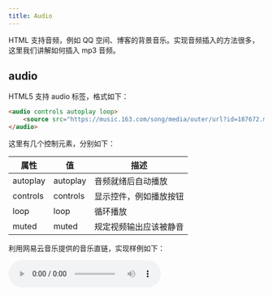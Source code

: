 ```yaml
---
title: Audio
---
```


HTML 支持音频，例如 QQ 空间、博客的背景音乐。实现音频插入的方法很多，这里我们讲解如何插入 mp3 音频。

## audio

HTML5 支持 audio 标签，格式如下：

```html
<audio controls autoplay loop> 
    <source src="https://music.163.com/song/media/outer/url?id=187672.mp3"> 
</audio>
```

这里有几个控制元素，分别如下：

| 属性     | 值       | 描述                   |
| -------- | -------- | ---------------------- |
| autoplay | autoplay | 音频就绪后自动播放     |
| controls | controls | 显示控件，例如播放按钮 |
| loop     | loop     | 循环播放               |
| muted    | muted    | 规定视频输出应该被静音 |

利用网易云音乐提供的音乐直链，实现样例如下：

<audio controls autoplay loop> 
    <source src="https://music.163.com/song/media/outer/url?id=187672.mp3"> 
</audio>

